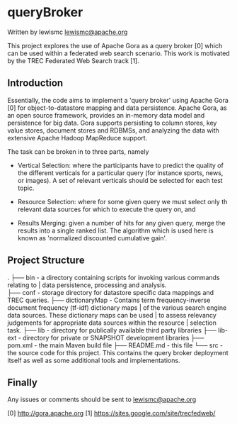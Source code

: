 queryBroker
===========

Written by lewismc 
lewismc@apache.org

This project explores the use of Apache Gora as a query broker [0] which can be used within a federated web search scenario.
This work is motivated by the TREC Federated Web Search track [1].

Introduction
------------



Essentially, the code aims to implement a 'query broker' using
Apache Gora [0] for object-to-datastore mapping and data persistence.
Apache Gora, as an open source framework, provides an in-memory data model 
and persistence for big data. Gora supports persisting to column stores, 
key value stores, document stores and RDBMSs, and analyzing the data with 
extensive Apache Hadoop MapReduce support. 

The task can be broken in to three parts, namely

 - Vertical Selection: where the participants have to predict the quality of 
                       the different verticals for a particular query (for 
                       instance sports, news, or images). A set of relevant 
                       verticals should be selected for each test topic.

 - Resource Selection: where for some given query we must select only
                       th relevant data sources for which to execute 
                       the query on, and
                       
 - Results Merging:    given a number of hits for any given query, merge 
                       the results into a single ranked list. The algorithm 
                       which is used here is known as 'normalized discounted
                       cumulative gain'. 

Project Structure
-----------------
.
├── bin             - a directory containing scripts for invoking various commands relating to
|                     data persistence, processing and analysis.  
├── conf            - storage directory for datastore specific data mappings and TREC queries.
├── dictionaryMap   - Contains term frequency-inverse document frequency (tf-idf) dictionary maps
|                     of the various search engine data sources. These dictionary maps can be used
|                     to assess relevancy judgements for appropriate data sources within the resource
|                     selection task.
├── lib             - directory for publically available third party libraries
├── lib-ext         - directory for private or SNAPSHOT development libraries
├── pom.xml         - the main Maven build file
├── README.md       - this file
└── src             - the source code for this project. This contains the query broker deployment 
                      itself as well as some additional tools and implementations. 
                      
Finally
-------
Any issues or comments should be sent to lewismc@apache.org

[0] http://gora.apache.org 
[1] https://sites.google.com/site/trecfedweb/
